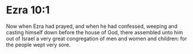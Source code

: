 # Ezra 10:1

Now when Ezra had prayed, and when he had confessed, weeping and casting himself down before the house of God, there assembled unto him out of Israel a very great congregation of men and women and children: for the people wept very sore.